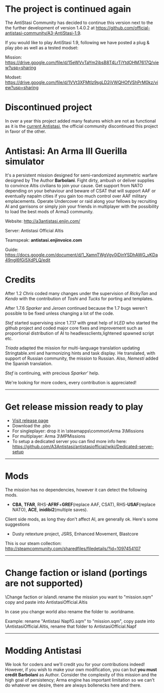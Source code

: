 # The project is continued again

The AntiStasi Community has decided to continue this version next to the the further development of version 1.4.0.2 at https://github.com/official-antistasi-community/A3-AntiStasi-1.9.

If you would like to play AntiStasi 1.9, following we have posted a plug & play pbo as well as a tested modset:

Mission: https://drive.google.com/file/d/15eWVvTaYm2jbsB8T4LrTjYtdOHM7617Q/view?usp=sharing

Modset: https://drive.google.com/file/d/1VVt3XFMtIz9sgLD2jVWQHOfVShPrM0kz/view?usp=sharing

# Discontinued project

In over a year this project added many features which are not as functional as it is the [current Antistasi](https://github.com/A3Antistasi/Antistasi-WotP), the official community discontinued this project in favor of the other.

# Antistasi: An Arma III Guerilla simulator

It's a persistent mission designed for semi-randomized asymmetric warfare designed by The Author **Barbolani**. Fight dirty, ambush or deliver supplies to convince Altis civilians to join your cause. Get support from NATO depending on your behaviour and beware of CSAT that will support AAF or eventually napalm cities if you gain too much control over AAF military emplacements.
Operate Undercover or raid along your fellows by recruiting AI and garrisons or simply join your friends in multiplayer with the possibility to load the best mods of Arma3 community.

Website: http://a3antistasi.enjin.com/

Server: Antistasi Official Altis

Teamspeak: **antistasi.enjinvoice.com**

Guide: https://docs.google.com/document/d/1_XamnTWgVgy0jDinYSDhAWG_vKDa49ngl6fGi5XdPLQ/edit

# Credits

After 1.2 *Chris* coded many changes under the supervision of *RickyTan* and *Kendo* with the contribution of *Toshi* and *Tucks* for porting and templates.

After 1.7.6 *Sparker* and *Jeroen* continued because the 1.7 bugs weren't possible to be fixed unless changing a lot of the code. 

*Stef* started supervising since 1.7.17 with great help of *IrLED* who started the github project and coded major core fixes and improvement such as proportional distribution of AI to headlessclients,lightened spawned script etc.

*Triada* adapted the mission for multi-language translation updating Stringtable.xml and harmonizing hints and task display. He translated, with support of Russian community, the mission to Russian. Also, *Nemesti* added the Spanish translation.

*Stef* is continuing, with precious *Sparker'* help. 

We're looking for more coders, every contribution is appreciated!

---

# Get release mission ready to play

* [Visit release page](https://github.com/A3Antistasi/antistasiofficial/releases)
* Download the .pbo
* For singleplayer: drop it in \steamapps\common\Arma 3\Missions
* For multiplayer: Arma 3\MPMissions
* To setup a dedicated server you can find more info here: https://github.com/A3Antistasi/antistasiofficial/wiki/Dedicated-server-setup

---

# Mods

The mission has no dependencies, however it can detect the following mods.
* **CBA**, **TFAR**, RHS-**AFRF**+**GREF**(replace AAF, CSAT), RHS-**USAF**(replace NATO), **ACE**, **inidibi2**(multiple saves).

Client side mods, as long they don't affect AI, are generally ok. Here's some suggestions
* Dusty retexture project, JSRS, Enhanced Movement, Blastcore

This is our steam collection: http://steamcommunity.com/sharedfiles/filedetails/?id=1097454107

---

# Change faction or island (portings are not supported)

\Change faction or island\ rename the mission you want to "mission.sqm" copy and paste into AntistasiOfficial.Altis

In case you change world also rename the folder to .worldname.

Example: rename "Antistasi NapfG.sqm" to "mission.sqm", copy paste into \AntistasiOfficial.Altis, rename that folder to AntistasiOfficial.Napf

---

# Modding Antistasi

We look for coders and we'll credit you for your contributions indeed!
However, if you wish to make your own modification, you can but **you must credit Barbolani** as Author.
Consider the complexity of this mission and the high goal of persistency; Arma engine has important limitation so we can't do whatever we desire, there are always bollenecks here and there. 

